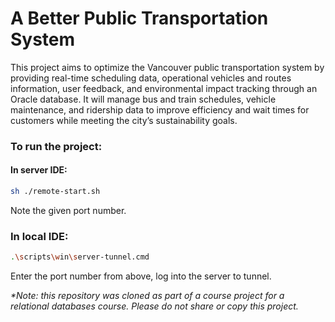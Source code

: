 # A Better Public Transportation System

This project aims to optimize the Vancouver public transportation system by providing real-time scheduling data, operational vehicles and routes information, user feedback, and environmental impact tracking through an Oracle database. It will manage bus and train schedules, vehicle maintenance, and ridership data to improve efficiency and wait times for customers while meeting the city’s sustainability goals.

### To run the project:

#### In server IDE:
```sh
sh ./remote-start.sh
```
Note the given port number.

### In local IDE:
```sh
.\scripts\win\server-tunnel.cmd
```
Enter the port number from above, log into the server to tunnel.



*\*Note: this repository was cloned as part of a course project for a relational databases course. Please do not share or copy this project.*


